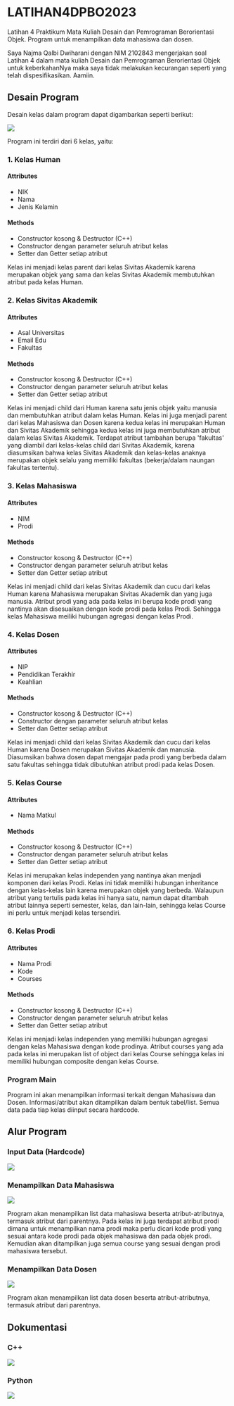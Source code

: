 # LATIHAN4DPBO2023
Latihan 4 Praktikum Mata Kuliah Desain dan Pemrograman Berorientasi Objek. Program untuk menampilkan data mahasiswa dan dosen.

Saya Najma Qalbi Dwiharani dengan NIM 2102843 mengerjakan soal Latihan 4 dalam mata kuliah Desain dan Pemrograman Berorientasi Objek untuk keberkahanNya maka saya tidak melakukan kecurangan seperti yang telah dispesifikasikan. Aamiin.

## Desain Program

Desain kelas dalam program dapat digambarkan seperti berikut:

  <img
  src="Desain.png"
  style="display: inline-block; margin: 0 auto; max-width: 300px">

Program ini terdiri dari 6 kelas, yaitu:

### 1. Kelas Human
#### Attributes
- NIK
- Nama
- Jenis Kelamin

#### Methods
- Constructor kosong & Destructor (C++)
- Constructor dengan parameter seluruh atribut kelas
- Setter dan Getter setiap atribut

Kelas ini menjadi kelas parent dari kelas Sivitas Akademik karena merupakan objek yang sama dan kelas Sivitas Akademik membutuhkan atribut pada kelas Human.
 
### 2. Kelas Sivitas Akademik
#### Attributes
- Asal Universitas
- Email Edu
- Fakultas

#### Methods
- Constructor kosong & Destructor (C++)
- Constructor dengan parameter seluruh atribut kelas
- Setter dan Getter setiap atribut

Kelas ini menjadi child dari Human karena satu jenis objek yaitu manusia dan membutuhkan atribut dalam kelas Human. Kelas ini juga menjadi parent dari kelas Mahasiswa dan Dosen karena kedua kelas ini merupakan Human dan Sivitas Akademik sehingga kedua kelas ini juga membutuhkan atribut dalam kelas Sivitas Akademik. Terdapat atribut tambahan berupa 'fakultas' yang diambil dari kelas-kelas child dari Sivitas Akademik, karena diasumsikan bahwa kelas Sivitas Akademik dan kelas-kelas anaknya merupakan objek selalu yang memiliki fakultas (bekerja/dalam naungan fakultas tertentu).

### 3. Kelas Mahasiswa
#### Attributes
- NIM
- Prodi

#### Methods
- Constructor kosong & Destructor (C++)
- Constructor dengan parameter seluruh atribut kelas
- Setter dan Getter setiap atribut

Kelas ini menjadi child dari kelas Sivitas Akademik dan cucu dari kelas Human karena Mahasiswa merupakan Sivitas Akademik dan yang juga manusia. Atribut prodi yang ada pada kelas ini berupa kode prodi yang nantinya akan disesuaikan dengan kode prodi pada kelas Prodi. Sehingga kelas Mahasiswa meiliki hubungan agregasi dengan kelas Prodi.

### 4. Kelas Dosen
#### Attributes
- NIP
- Pendidikan Terakhir
- Keahlian

#### Methods
- Constructor kosong & Destructor (C++)
- Constructor dengan parameter seluruh atribut kelas
- Setter dan Getter setiap atribut

Kelas ini menjadi child dari kelas Sivitas Akademik dan cucu dari kelas Human karena Dosen merupakan Sivitas Akademik dan manusia. Diasumsikan bahwa dosen dapat mengajar pada prodi yang berbeda dalam satu fakultas sehingga tidak dibutuhkan atribut prodi pada kelas Dosen.

### 5. Kelas Course
#### Attributes
- Nama Matkul

#### Methods
- Constructor kosong & Destructor (C++)
- Constructor dengan parameter seluruh atribut kelas
- Setter dan Getter setiap atribut

Kelas ini merupakan kelas independen yang nantinya akan menjadi komponen dari kelas Prodi. Kelas ini tidak memiliki hubungan inheritance dengan kelas-kelas lain karena merupakan objek yang berbeda. Walaupun atribut yang tertulis pada kelas ini hanya satu, namun dapat ditambah atribut lainnya seperti semester, kelas, dan lain-lain, sehingga kelas Course ini perlu untuk menjadi kelas tersendiri.

### 6. Kelas Prodi
#### Attributes
- Nama Prodi
- Kode
- Courses

#### Methods
- Constructor kosong & Destructor (C++)
- Constructor dengan parameter seluruh atribut kelas
- Setter dan Getter setiap atribut

Kelas ini menjadi kelas independen yang memiliki hubungan agregasi dengan kelas Mahasiswa dengan kode prodinya. Atribut courses yang ada pada kelas ini merupakan list of object dari kelas Course sehingga kelas ini memiliki hubungan composite dengan kelas Course.

### Program Main

Program ini akan menampilkan informasi terkait dengan Mahasiswa dan Dosen. Informasi/atribut akan ditampilkan dalam bentuk tabel/list. Semua data pada tiap kelas diinput secara hardcode.

## Alur Program

### Input Data (Hardcode)

  <img
  src="CPP/ss/data.png"
  style="display: inline-block; margin: 0 auto; max-width: 300px">

### Menampilkan Data Mahasiswa

  <img
  src="CPP/ss/showmhs.png"
  style="display: inline-block; margin: 0 auto; max-width: 300px">

Program akan menampilkan list data mahasiswa beserta atribut-atributnya, termasuk atribut dari parentnya. Pada kelas ini juga terdapat atribut prodi dimana untuk menampilkan nama prodi maka perlu dicari kode prodi yang sesuai antara kode prodi pada objek mahasiswa dan pada objek prodi. Kemudian akan ditampilkan juga semua course yang sesuai dengan prodi mahasiswa tersebut.

### Menampilkan Data Dosen

  <img
  src="CPP/ss/showdosen.png"
  style="display: inline-block; margin: 0 auto; max-width: 300px">

Program akan menampilkan list data dosen beserta atribut-atributnya, termasuk atribut dari parentnya.

## Dokumentasi

### C++

  <img
  src="CPP/ss/hasil.png"
  style="display: inline-block; margin: 0 auto; max-width: 300px">

### Python

  <img
  src="Python/ss/hasil.png"
  style="display: inline-block; margin: 0 auto; max-width: 300px">
